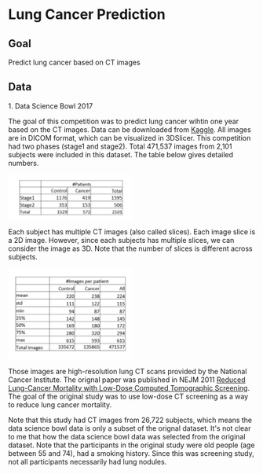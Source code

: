 # Lung Cancer Prediction

## Goal
Predict lung cancer based on CT images

## Data
1\. Data Science Bowl 2017

The goal of this competition was to predict lung cancer wihtin one year based on the CT images. Data can be downloaded from [Kaggle](https://www.kaggle.com/c/data-science-bowl-2017). All images are in DICOM format, which can be visualized in 3DSlicer. This competition had two phases (stage1 and stage2). Total 471,537 images from 2,101 subjects were included in this dataset. The table below gives detailed numbers. 

<img align="center" height="50%" width="50%" margin="auto" alt="DSB data" src="https://github.com/chvlyl/Lung_Cancer_Prediction/blob/master/img/DSB_data_details.png">

Each subject has multiple CT images (also called slices). Each image slice is a 2D image. However, since each subjects has multiple slices, we can consider the image as 3D. Note that the number of slices is different across subjects. 

<img align="center" height="50%" width="50%" margin="auto" alt="DSB data" src="https://github.com/chvlyl/Lung_Cancer_Prediction/blob/master/img/DSB_data_details2.png">


Those images are high-resolution lung CT scans provided by the National Cancer Institute. The orignal paper was published in NEJM 2011 [Reduced Lung-Cancer Mortality with Low-Dose Computed Tomographic Screening](http://www.nejm.org/doi/full/10.1056/NEJMoa1102873). The goal of the original study was to use low-dose CT screening as a way to reduce lung cancer mortality. 

Note that this study had CT images from 26,722 subjects, which means the data science bowl data is only a subset of the orignal dataset. It's not clear to me that how the data science bowl data was selected from the original dataset. Note that the participants in the original study were old people (age between 55 and 74), had a smoking history. Since this was screening study, not all participants necessarily had lung nodules. 
